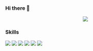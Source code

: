 ### Hi there 👋

<!--타이틀 부분-->
<p align='center'>
    <img src="https://capsule-render.vercel.app/api?type=waving&color=1C768F&height=300&section=header&text=zzincojin&fontSize=90&animation=fadeIn&fontAlignY=38&desc=zzin%20개발자가%20되고%20싶은%20jin%20개발자%20Repo&descAlignY=58&descAlign=62"/>
</p>

<!--내용 부분-->
### Skills
<div align=left> 
  <img src="https://img.shields.io/badge/java-007396?style=for-the-badge&logo=java&logoColor=white">
  <img src="https://img.shields.io/badge/spring-6DB33F?style=for-the-badge&logo=spring&logoColor=white">
  <img src="https://img.shields.io/badge/jpa-DAA520?style=for-the-badge&logo=jpa&logoColor=white"> 
<!--   <img src="https://img.shields.io/badge/mysql-4479A1?style=for-the-badge&logo=mysql&logoColor=white">  -->
<!--   <img src="https://img.shields.io/badge/html5-E34F26?style=for-the-badge&logo=html5&logoColor=white"> -->
<!--   <img src="https://img.shields.io/badge/react-61DAFB?style=for-the-badge&logo=react&logoColor=black"> -->
<!--   <img src="https://img.shields.io/badge/JSP-F7DF1E?style=for-the-badge&logo=javascript&logoColor=black"> -->
<!--   <img src="https://img.shields.io/badge/css-1572B6?style=for-the-badge&logo=css3&logoColor=white">  -->
<!--   <img src="https://img.shields.io/badge/Python-3776AB?style=for-the-badge&logo=python&logoColor=white"> -->
  <img src="https://img.shields.io/badge/Jenkins-D24939?style=for-the-badge&logo=Jenkins&logoColor=white">
<!--   <img src="https://img.shields.io/badge/Anroid-3DDC84?style=for-the-badge&logo=Android&logoColor=black"> -->
  <img src="https://img.shields.io/badge/linux-FCC624?style=for-the-badge&logo=linux&logoColor=black"> 
  <img src="https://img.shields.io/badge/AWS-232F3E?style=for-the-badge&logo=amazonaws&logoColor=white"> 
</div>


<!--
**zzincojin/zzincojin** is a ✨ _special_ ✨ repository because its `README.md` (this file) appears on your GitHub profile.

Here are some ideas to get you started:

- 🔭 I’m currently working on ...
- 🌱 I’m currently learning ...
- 👯 I’m looking to collaborate on ...
- 🤔 I’m looking for help with ...
- 💬 Ask me about ...
- 📫 How to reach me: ...
- 😄 Pronouns: ...
- ⚡ Fun fact: ...
-->
